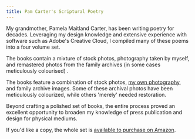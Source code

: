 ```yaml
---
title: Pam Carter's Scriptural Poetry
---
```


My grandmother, Pamela Maitland Carter, has been writing poetry for decades. Leveraging my design knowledge and extensive experience with software such as Adobe's Creative Cloud, I compiled many of these poems into a four volume set.

The books contain a mixture of stock photos, photography taken by myself, and remastered photos from the family archives (in some cases meticulously colourised) .

The books feature a combination of stock photos, [my own photography](/portfolio/photography), and family archive images. Some of these archival photos have been meticulously colourized, while others 'merely' needed restoration.

Beyond crafting a polished set of books, the entire process proved an excellent opportunity to broaden my knowledge of press publication and design for physical mediums.

If you'd like a copy, the whole set is [available to purchase on Amazon](https://amazon.com/dp/B0CW1B4V2M).
